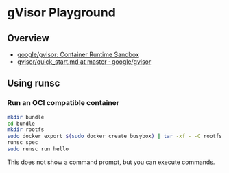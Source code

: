 # gVisor Playground

## Overview

- [google/gvisor: Container Runtime Sandbox](https://github.com/google/gvisor)
- [gvisor/quick_start.md at master · google/gvisor](https://github.com/google/gvisor/blob/master/docs/user_guide/quick_start.md)

## Using runsc

### Run an OCI compatible container

```sh
mkdir bundle
cd bundle
mkdir rootfs
sudo docker export $(sudo docker create busybox) | tar -xf - -C rootfs
runsc spec
sudo runsc run hello
```

This does not show a command prompt, but you can execute commands.

